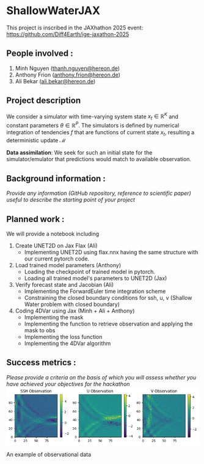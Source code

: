 # ShallowWaterJAX

This project is inscribed in the JAXhathon 2025 event: https://github.com/Diff4Earth/ige-jaxathon-2025


## People involved : 
1. Minh Nguyen (thanh.nguyen@hereon.de)
2. Anthony Frion (anthony.frion@hereon.de)
3. Ali Bekar (ali.bekar@hereon.de)

## Project description 

We consider a simulator with time-varying system state $x_t \in \mathbb{R}^K$ and constant parameters $\theta \in \mathbb{R}^P$. The simulators is defined by numerical integration of tendencies $f$ that are functions of current state $x_t$, resulting a deterministic update $\mathcal{M}$ 

**Data assimilation**: We seek for such an initial state for the simulator/emulator that predictions would match to available observation.
## Background information : 
*Provide any information (GitHub repository, reference to scientific paper) useful to describe the starting point of your project*  

## Planned work : 
We will provide a notebook including

1. Create UNET2D on Jax Flax (Ali)
   - Implementing UNET2D using flax.nnx having the same structure with our current pytorch code.
2. Load trained model parameters (Anthony)
   - Loading the checkpoint of trained model in pytorch.
   - Loading all trained model's parameters to UNET2D (Jax)
3. Verify forecast state and Jacobian (Ali)
   - Implementing the ForwardEuler time integration scheme
   - Constraining the closed boundary conditions for ssh, u, v (Shallow Water problem with closed boundary)
4. Coding 4DVar using Jax (Minh + Ali + Anthony)
   - Implementing the mask
   - Implementing the function to retrieve observation and applying the mask to obs
   - Implementing the loss function
   - Implementing the 4DVar algorithm

## Success metrics : 
*Please provide a criteria on the basis of which you will assess whether you have achieved your objectives for the hackathon*
![An example of observational data](https://github.com/Diff4Earth/ige-jaxathon-2025/blob/main/projects/4dvar_with_emulators/observations.png)
<figcaption>An example of observational data</figcaption>



